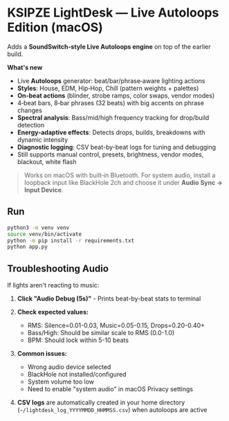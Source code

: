 # KSIPZE LightDesk — Live Autoloops Edition (macOS)
Adds a **SoundSwitch‑style Live Autoloops engine** on top of the earlier build.

**What's new**
- Live **Autoloops** generator: beat/bar/phrase‑aware lighting actions
- **Styles**: House, EDM, Hip‑Hop, Chill (pattern weights + palettes)
- **On‑beat actions** (blinder, strobe ramps, color swaps, vendor modes)
- 4‑beat bars, 8‑bar phrases (32 beats) with big accents on phrase changes
- **Spectral analysis**: Bass/mid/high frequency tracking for drop/build detection
- **Energy-adaptive effects**: Detects drops, builds, breakdowns with dynamic intensity
- **Diagnostic logging**: CSV beat-by-beat logs for tuning and debugging
- Still supports manual control, presets, brightness, vendor modes, blackout, white flash

> Works on macOS with built‑in Bluetooth. For system audio, install a loopback input like BlackHole 2ch and choose it under **Audio Sync → Input Device**.

## Run
```bash
python3 -m venv venv
source venv/bin/activate
python -m pip install -r requirements.txt
python app.py
```

## Troubleshooting Audio

If lights aren't reacting to music:

1. **Click "Audio Debug (5s)"** - Prints beat-by-beat stats to terminal
2. **Check expected values:**
   - RMS: Silence=0.01-0.03, Music=0.05-0.15, Drops=0.20-0.40+
   - Bass/High: Should be similar scale to RMS (0.0-1.0)
   - BPM: Should lock within 5-10 beats

3. **Common issues:**
   - Wrong audio device selected
   - BlackHole not installed/configured
   - System volume too low
   - Need to enable "system audio" in macOS Privacy settings

4. **CSV logs** are automatically created in your home directory (`~/lightdesk_log_YYYYMMDD_HHMMSS.csv`) when autoloops are active
